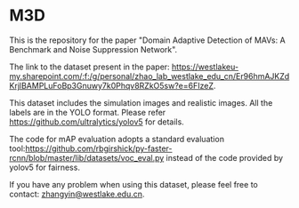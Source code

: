 # M3D
This is the repository for the paper "Domain Adaptive Detection of MAVs: A Benchmark and Noise Suppression Network".

The link to the dataset present in the paper: https://westlakeu-my.sharepoint.com/:f:/g/personal/zhao_lab_westlake_edu_cn/Er96hmAJKZdKrjlBAMPLuFoBp3Gnuwy7k0Phqv8RZkO5sw?e=6FIzeZ.

This dataset includes the simulation images and realistic images. All the labels are in the YOLO format. Please refer https://github.com/ultralytics/yolov5 for details. 

The code for mAP evaluation adopts a standard evaluation tool:https://github.com/rbgirshick/py-faster-rcnn/blob/master/lib/datasets/voc_eval.py instead of the code provided by yolov5 for fairness.



If you have any problem when using this dataset, please feel free to contact: [zhangyin@westlake.edu.cn](mailto:zhangyin@westlake.edu.cn).
